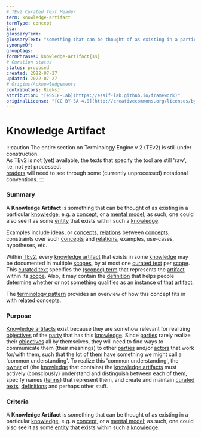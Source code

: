 ```yaml
---
# TEv2 Curated Text Header
term: knowledge-artifact
termType: concept
isa:
glossaryTerm:
glossaryText: "something that can be thought of as existing in a particular [knowledge](@), e.g. a [concept](@), or a [mental model](@)."
synonymOf:
grouptags:
formPhrases: knowledge-artifact{ss}
# Curation status
status: proposed
created: 2022-07-27
updated: 2022-07-27
# Origins/Acknowledgements
contributors: RieksJ
attribution: "[eSSIF-Lab](https://essif-lab.github.io/framework)"
originalLicense: "[CC BY-SA 4.0](http://creativecommons.org/licenses/by-sa/4.0/?ref=chooser-v1)"
---
```


# Knowledge Artifact

:::caution
The entire section on Terminology Engine v 2 (TEv2) is still under construction.<br/>
As TEv2 is not (yet) available, the texts that specify the tool are still 'raw', i.e. not yet processed.<br/>[readers](@) will need to see through some (currently unprocessed) notational conventions.
:::

### Summary
A **Knowledge Artifact** is something that can be thought of as existing in a particular [knowledge](@), e.g. a [concept](@), or a [mental model](@); as such, one could also see it as some [entity](@) that exists within such a [knowledge](@).

Examples include ideas, or [concepts](@), [relations](@) between [concepts](@), constraints over such [concepts](@) and [relations](@), examples, use-cases, hypotheses, etc.

Within [TEv2](@), every [knowledge artifact](@) that exists in some [knowledge](@) may be documented in multiple [scopes](@), by at most one [curated text](@) per [scope](@). This [curated text](@) specifies the [(scoped) term](@) that represents the [artifact](knowledge-artifact@) within its [scope](@). Also, it may contain the [definition](@) that helps people determine whether or not something qualifies as an instance of that [artifact](knowledge-artifact@).

The [terminology pattern](pattern-terminology@) provides an overview of how this concept fits in with related concepts.

### Purpose
[Knowledge artifacts](@) exist because they are somehow relevant for realizing [objectives](@) of the [party](@) that has this [knowledge](@). Since [parties](@) rarely realize their [objectives](@) all by themselves, they will need to find ways to communicate them (their meanings) to other [parties](@) and/or [actors](@) that work for/with them, such that the lot of them have something we might call a 'common understanding'. To realize this 'common understanding', the [owner](@) of (the [knowledge](@) that contains) the [knowledge artifacts](@) must actively (consciously) understand and distinguish between each of them, specify names ([terms](@)) that represent them, and create and maintain [curated texts](@), [definitions](@) and perhaps other stuff.

### Criteria
A **Knowledge Artifact** is something that can be thought of as existing in a particular [knowledge](@), e.g. a [concept](@), or a [mental model](@); as such, one could also see it as some [entity](@) that exists within such a [knowledge](@).